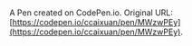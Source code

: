 # 

A Pen created on CodePen.io. Original URL: [https://codepen.io/ccaixuan/pen/MWzwPEy](https://codepen.io/ccaixuan/pen/MWzwPEy).


